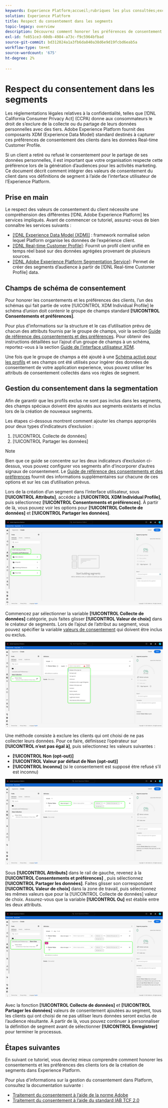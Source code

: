 ```yaml
---
keywords: Experience Platform;accueil;rubriques les plus consultées;exclusion;segmentation;service de segmentation;service de segmentation;droit d’opposition;droit d’opposition;droit d’opposition;droit d’opposition;consentement;partage;collecte;droit d’opposition
solution: Experience Platform
title: Respect du consentement dans les segments
topic-legacy: overview
description: Découvrez comment honorer les préférences de consentement des clients pour la collecte et le partage de données personnelles dans les opérations de segmentation.
exl-id: fe851ce3-60db-4984-a73c-f9c5964bfbad
source-git-commit: bd312024a1a3fb6da840a38d6e9d19fcbd6eab5a
workflow-type: tm+mt
source-wordcount: '675'
ht-degree: 2%

---
```


# Respect du consentement dans les segments

Les réglementations légales relatives à la confidentialité, telles que [!DNL California Consumer Privacy Act] (CCPA) donne aux consommateurs le droit de s’exclure de la collecte ou du partage de leurs données personnelles avec des tiers. Adobe Experience Platform fournit des composants XDM (Experience Data Model) standard destinés à capturer ces préférences de consentement des clients dans les données Real-time Customer Profile.

Si un client a retiré ou refusé le consentement pour le partage de ses données personnelles, il est important que votre organisation respecte cette préférence lors de la génération d’audiences pour les activités marketing. Ce document décrit comment intégrer des valeurs de consentement du client dans vos définitions de segment à l’aide de l’interface utilisateur de l’Experience Platform.

## Prise en main

Le respect des valeurs de consentement du client nécessite une compréhension des différentes [!DNL Adobe Experience Platform] les services impliqués. Avant de commencer ce tutoriel, assurez-vous de bien connaître les services suivants :

* [[!DNL Experience Data Model (XDM)]](../xdm/home.md) : framework normalisé selon lequel Platform organise les données de l’expérience client.
* [[!DNL Real-time Customer Profile]](../profile/home.md): Fournit un profil client unifié en temps réel basé sur des données agrégées provenant de plusieurs sources.
* [[!DNL Adobe Experience Platform Segmentation Service]](./home.md): Permet de créer des segments d’audience à partir de [!DNL Real-time Customer Profile] data.

## Champs de schéma de consentement

Pour honorer les consentements et les préférences des clients, l’un des schémas qui fait partie de votre [!UICONTROL XDM Individual Profile] le schéma d’union doit contenir le groupe de champs standard **[!UICONTROL Consentements et préférences]**.

Pour plus d’informations sur la structure et le cas d’utilisation prévu de chacun des attributs fournis par le groupe de champs, voir la section [Guide de référence des consentements et des préférences](../xdm/field-groups/profile/consents.md). Pour obtenir des instructions détaillées sur l’ajout d’un groupe de champs à un schéma, reportez-vous à la section [Guide de l’interface utilisateur XDM](../xdm/ui/resources/schemas.md#add-field-groups).

Une fois que le groupe de champs a été ajouté à une [Schéma activé pour les profils](../xdm/ui/resources/schemas.md#profile) et ses champs ont été utilisés pour ingérer des données de consentement de votre application experience, vous pouvez utiliser les attributs de consentement collectés dans vos règles de segment.

## Gestion du consentement dans la segmentation

Afin de garantir que les profils exclus ne sont pas inclus dans les segments, des champs spéciaux doivent être ajoutés aux segments existants et inclus lors de la création de nouveaux segments.

Les étapes ci-dessous montrent comment ajouter les champs appropriés pour deux types d’indicateurs d’exclusion :

1. [!UICONTROL Collecte de données]
1. [!UICONTROL Partager les données]

>[!NOTE]
>
>Bien que ce guide se concentre sur les deux indicateurs d’exclusion ci-dessus, vous pouvez configurer vos segments afin d’incorporer d’autres signaux de consentement. Le [Guide de référence des consentements et des préférences](../xdm/field-groups/profile/consents.md) fournit des informations supplémentaires sur chacune de ces options et sur les cas d’utilisation prévus.

Lors de la création d’un segment dans l’interface utilisateur, sous **[!UICONTROL Attributs]**, accédez à **[!UICONTROL XDM Individual Profile]**, puis sélectionnez **[!UICONTROL Consentements et préférences]**. À partir de là, vous pouvez voir les options pour **[!UICONTROL Collecte de données]** et **[!UICONTROL Partager les données]**.

![](./images/opt-outs/consents.png)

Commencez par sélectionner la variable **[!UICONTROL Collecte de données]** catégorie, puis faites glisser **[!UICONTROL Valeur de choix]** dans le créateur de segments. Lors de l’ajout de l’attribut au segment, vous pouvez spécifier la variable [valeurs de consentement](../xdm/field-groups/profile/consents.md#choice-values) qui doivent être inclus ou exclus.

![](./images/opt-outs/consent-values.png)

Une méthode consiste à exclure les clients qui ont choisi de ne pas collecter leurs données. Pour ce faire, définissez l’opérateur sur **[!UICONTROL n’est pas égal à]**, puis sélectionnez les valeurs suivantes :

* **[!UICONTROL Non (opt-out)]**
* **[!UICONTROL Valeur par défaut de Non (opt-out)]**
* **[!UICONTROL Inconnu]** (si le consentement est supposé être refusé s’il est inconnu)

![](./images/opt-outs/collect.png)

Sous **[!UICONTROL Attributs]** dans le rail de gauche, revenez à la **[!UICONTROL Consentements et préférences]** , puis sélectionnez **[!UICONTROL Partager les données]**. Faites glisser son correspondant **[!UICONTROL Valeur de choix]** dans la zone de travail, puis sélectionnez les mêmes valeurs que pour la [!UICONTROL Collecte de données] valeur de choix. Assurez-vous que la variable **[!UICONTROL Ou]** est établie entre les deux attributs.

![](./images/opt-outs/share.png)

Avec la fonction **[!UICONTROL Collecte de données]** et **[!UICONTROL Partager les données]** valeurs de consentement ajoutées au segment, tous les clients qui ont choisi de ne pas utiliser leurs données seront exclus de l’audience résultante. À partir de là, vous pouvez continuer à personnaliser la définition de segment avant de sélectionner **[!UICONTROL Enregistrer]** pour terminer le processus.

## Étapes suivantes

En suivant ce tutoriel, vous devriez mieux comprendre comment honorer les consentements et les préférences des clients lors de la création de segments dans Experience Platform.

Pour plus d&#39;informations sur la gestion du consentement dans Platform, consultez la documentation suivante :

* [Traitement du consentement à l’aide de la norme Adobe](../landing/governance-privacy-security/consent/adobe/overview.md)
* [Traitement du consentement à l’aide du standard IAB TCF 2.0](../landing/governance-privacy-security/consent/iab/overview.md)